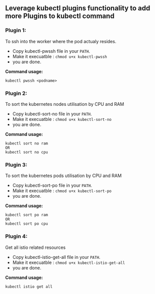 ## Leverage kubectl plugins functionality to add more Plugins to kubectl command

### Plugin 1:
To ssh into the worker where the pod actualy resides.
- Copy kubectl-pwssh file in your `PATH`.
- Make it execuatble : `chmod u+x kubectl-pwssh`
- you are done.

**Command usage:**

    kubectl pwssh <podname>

### Plugin 2:
To sort the kubernetes nodes utilisation by CPU and RAM
- Copy kubectl-sort-no file in your `PATH`.
- Make it execuatble : `chmod u+x kubectl-sort-no`
- you are done.

**Command usage:**

    kubectl sort no ram
    OR
    kubectl sort no cpu

### Plugin 3:
To sort the kubernetes pods utilisation by CPU and RAM

- Copy kubectl-sort-po file in your `PATH`.
- Make it execuatble : `chmod u+x kubectl-sort-po`
- you are done.

**Command usage:**

    kubectl sort po ram
    OR
    kubectl sort po cpu

### Plugin 4:
Get all istio related resources
- Copy kubectl-istio-get-all file in your `PATH`.
- Make it execuatble : `chmod u+x kubectl-istio-get-all`
- you are done.

**Command usage:**

    kubectl istio get all
